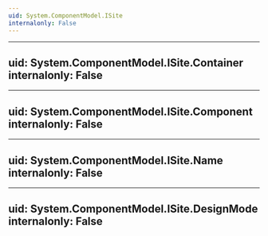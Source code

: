```yaml
---
uid: System.ComponentModel.ISite
internalonly: False
---
```


---
uid: System.ComponentModel.ISite.Container
internalonly: False
---

---
uid: System.ComponentModel.ISite.Component
internalonly: False
---

---
uid: System.ComponentModel.ISite.Name
internalonly: False
---

---
uid: System.ComponentModel.ISite.DesignMode
internalonly: False
---
